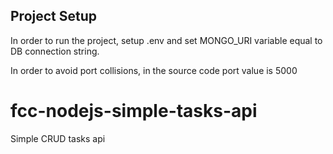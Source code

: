## Project Setup

In order to run the project, setup .env and set MONGO_URI variable equal to DB connection string.

In order to avoid port collisions, in the source code port value is 5000
# fcc-nodejs-simple-tasks-api

Simple CRUD tasks api
